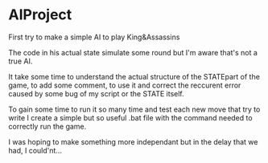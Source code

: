# AIProject
First try to make a simple AI to play King&Assassins

  The code in his actual state simulate some round but I'm aware that's not a
true AI.

  It take some time to understand the actual structure of the STATEpart of
the game, to add some comment, to use it and correct the reccurent error
caused by some bug of my script or the STATE itself.

  To gain some time to run it so many time and test each new move that try
to write I create a simple but so useful .bat file with the command needed
to correctly run the game.

  I was hoping to make something more independant but in the delay that
we had, I could'nt...
